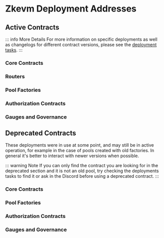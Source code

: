# Zkevm Deployment Addresses

## Active Contracts

::: info More Details
For more information on specific deployments as well as changelogs for different contract versions, please see the [deployment tasks](https://github.com/balancer/balancer-deployments/tree/master/v3/tasks).
:::

### Core Contracts

<DeploymentAddresses chain="zkevm" :active="true" group="core" />

### Routers

<DeploymentAddresses chain="zkevm" :active="true" group="routers" />

### Pool Factories

<DeploymentAddresses chain="zkevm" :active="true" group="poolfactory" />

### Authorization Contracts

<DeploymentAddresses chain="zkevm" :active="true" group="authorizations" />

### Gauges and Governance

<DeploymentAddresses chain="zkevm" :active="true" group="gaugesgovernance" />

## Deprecated Contracts

These deployments were in use at some point, and may still be in active operation, for example in the case of pools created with old factories. In general it's better to interact with newer versions when possible.

::: warning Note
If you can only find the contract you are looking for in the deprecated section and it is not an old pool, try checking the deployments tasks to find it or ask in the Discord before using a deprecated contract.
:::

### Core Contracts

<DeploymentAddresses chain="zkevm" :active="false" group="core" />

### Pool Factories

<DeploymentAddresses chain="zkevm" :active="false" group="poolfactory" />

### Authorization Contracts

<DeploymentAddresses chain="zkevm" :active="false" group="authorizations" />

### Gauges and Governance

<DeploymentAddresses chain="zkevm" :active="false" group="gaugesgovernance" />
